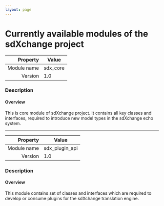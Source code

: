 ```yaml
---
layout: page
---
```


# Currently available modules of the sdXchange project

Property                        | Value
-------------------------------:|------------------------------------
Module name                     | sdx_core
Version                         | 1.0

### Description

#### Overview

This is core module of sdXchange project. It contains all key classes and interfaces, required to introduce new 
model types in the sdXchange echo system.

---------------------------------------------------------------------

Property                        | Value
-------------------------------:|------------------------------------
Module name                     | sdx_plugin_api
Version                         | 1.0

### Description

#### Overview

This module contains set of classes and interfaces which are required to 
develop or consume plugins for the sdXchange translation engine.

